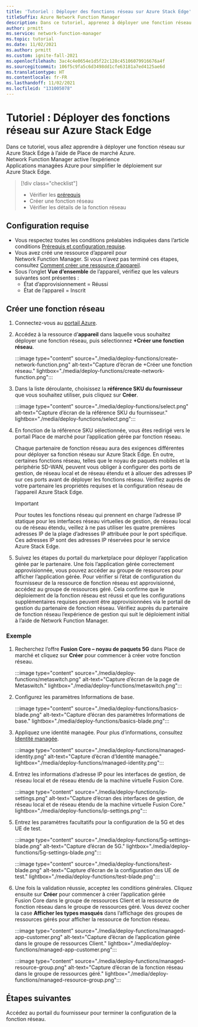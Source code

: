 ```yaml
---
title: 'Tutoriel : Déployer des fonctions réseau sur Azure Stack Edge'
titleSuffix: Azure Network Function Manager
description: Dans ce tutoriel, apprenez à déployer une fonction réseau en tant qu’application gérée.
author: prmitt
ms.service: network-function-manager
ms.topic: tutorial
ms.date: 11/02/2021
ms.author: prmitt
ms.custom: ignite-fall-2021
ms.openlocfilehash: 3ac4c4e0654e1d5f22c128c45106079916676a4f
ms.sourcegitcommit: 106f5c9fa5c6d3498dd1cfe63181a7ed4125ae6d
ms.translationtype: HT
ms.contentlocale: fr-FR
ms.lasthandoff: 11/02/2021
ms.locfileid: "131005078"
---
```

# <a name="tutorial-deploy-network-functions-on-azure-stack-edge"></a>Tutoriel : Déployer des fonctions réseau sur Azure Stack Edge

Dans ce tutoriel, vous allez apprendre à déployer une fonction réseau sur Azure Stack Edge à l’aide de Place de marché Azure. Network Function Manager active l’expérience Applications managées Azure pour simplifier le déploiement sur Azure Stack Edge.

> [!div class="checklist"]
> * Vérifier les [prérequis](#prereq)
> * Créer une fonction réseau
> * Vérifier les détails de la fonction réseau

## <a name="prerequisites"></a><a name="prereq"></a>Configuration requise

* Vous respectez toutes les conditions préalables indiquées dans l’article conditions [Prérequis et configuration requise](requirements.md).
* Vous avez créé une ressource d’appareil pour Network Function Manager. Si vous n’avez pas terminé ces étapes, consultez [Comment créer une ressource d’appareil](create-device.md).
* Sous l’onglet **Vue d’ensemble** de l’appareil, vérifiez que les valeurs suivantes sont présentes :
  * État d’approvisionnement = Réussi
  * État de l’appareil = Inscrit

## <a name="create-a-network-function"></a><a name="create"></a>Créer une fonction réseau

1. Connectez-vous au [portail Azure](https://portal.azure.com).
1. Accédez à la ressource d’**appareil** dans laquelle vous souhaitez déployer une fonction réseau, puis sélectionnez **+Créer une fonction réseau**.

   :::image type="content" source="./media/deploy-functions/create-network-function.png" alt-text="Capture d’écran de +Créer une fonction réseau." lightbox="./media/deploy-functions/create-network-function.png":::
1. Dans la liste déroulante, choisissez la **référence SKU du fournisseur** que vous souhaitez utiliser, puis cliquez sur **Créer**.

   :::image type="content" source="./media/deploy-functions/select.png" alt-text="Capture d’écran de la référence SKU du fournisseur." lightbox="./media/deploy-functions/select.png":::
1. En fonction de la référence SKU sélectionnée, vous êtes redirigé vers le portail Place de marché pour l’application gérée par fonction réseau.
 
   Chaque partenaire de fonction réseau aura des exigences différentes pour déployer sa fonction réseau sur Azure Stack Edge. En outre, certaines fonctions réseau, telles que le noyau de paquets mobiles et la périphérie SD-WAN, peuvent vous obliger à configurer des ports de gestion, de réseau local et de réseau étendu et à allouer des adresses IP sur ces ports avant de déployer les fonctions réseau. Vérifiez auprès de votre partenaire les propriétés requises et la configuration réseau de l’appareil Azure Stack Edge.
   
   > [!IMPORTANT]
   > Pour toutes les fonctions réseau qui prennent en charge l’adresse IP statique pour les interfaces réseau virtuelles de gestion, de réseau local ou de réseau étendu, veillez à ne pas utiliser les quatre premières adresses IP de la plage d’adresses IP attribuée pour le port spécifique. Ces adresses IP sont des adresses IP réservées pour le service Azure Stack Edge.
   >

1. Suivez les étapes du portail du marketplace pour déployer l’application gérée par le partenaire. Une fois l’application gérée correctement approvisionnée, vous pouvez accéder au groupe de ressources pour afficher l’application gérée. Pour vérifier si l’état de configuration du fournisseur de la ressource de fonction réseau est approvisionné, accédez au groupe de ressources géré. Cela confirme que le déploiement de la fonction réseau est réussi et que les configurations supplémentaires requises peuvent être approvisionnées via le portail de gestion du partenaire de fonction réseau. Vérifiez auprès du partenaire de fonction réseau l’expérience de gestion qui suit le déploiement initial à l’aide de Network Function Manager.

### <a name="example"></a>Exemple

1. Recherchez l’offre **Fusion Core – noyau de paquets 5G** dans Place de marché et cliquez sur **Créer** pour commencer à créer votre fonction réseau.

   :::image type="content" source="./media/deploy-functions/metaswitch.png" alt-text="Capture d’écran de la page de Metaswitch." lightbox="./media/deploy-functions/metaswitch.png":::
1. Configurez les paramètres Informations de base.

   :::image type="content" source="./media/deploy-functions/basics-blade.png" alt-text="Capture d’écran des paramètres Informations de base." lightbox="./media/deploy-functions/basics-blade.png":::
1. Appliquez une identité managée. Pour plus d’informations, consultez [Identité managée](resources-permissions.md).

   :::image type="content" source="./media/deploy-functions/managed-identity.png" alt-text="Capture d’écran d’Identité managée." lightbox="./media/deploy-functions/managed-identity.png":::
1. Entrez les informations d’adresse IP pour les interfaces de gestion, de réseau local et de réseau étendu de la machine virtuelle Fusion Core.

   :::image type="content" source="./media/deploy-functions/ip-settings.png" alt-text="Capture d’écran des interfaces de gestion, de réseau local et de réseau étendu de la machine virtuelle Fusion Core." lightbox="./media/deploy-functions/ip-settings.png":::
1. Entrez les paramètres facultatifs pour la configuration de la 5G et des UE de test.

   :::image type="content" source="./media/deploy-functions/5g-settings-blade.png" alt-text="Capture d’écran de 5G." lightbox="./media/deploy-functions/5g-settings-blade.png":::

   :::image type="content" source="./media/deploy-functions/test-blade.png" alt-text="Capture d’écran de la configuration des UE de test." lightbox="./media/deploy-functions/test-blade.png":::
1. Une fois la validation réussie, acceptez les conditions générales. Cliquez ensuite sur **Créer** pour commencer à créer l’application gérée Fusion Core dans le groupe de ressources Client et la ressource de fonction réseau dans le groupe de ressources géré. Vous devez cocher la case **Afficher les types masqués** dans l’affichage des groupes de ressources gérés pour afficher la ressource de fonction réseau.

   :::image type="content" source="./media/deploy-functions/managed-app-customer.png" alt-text="Capture d’écran de l’application gérée dans le groupe de ressources Client." lightbox="./media/deploy-functions/managed-app-customer.png":::

   :::image type="content" source="./media/deploy-functions/managed-resource-group.png" alt-text="Capture d’écran de la fonction réseau dans le groupe de ressources géré." lightbox="./media/deploy-functions/managed-resource-group.png":::

## <a name="next-steps"></a>Étapes suivantes

Accédez au portail du fournisseur pour terminer la configuration de la fonction réseau.
